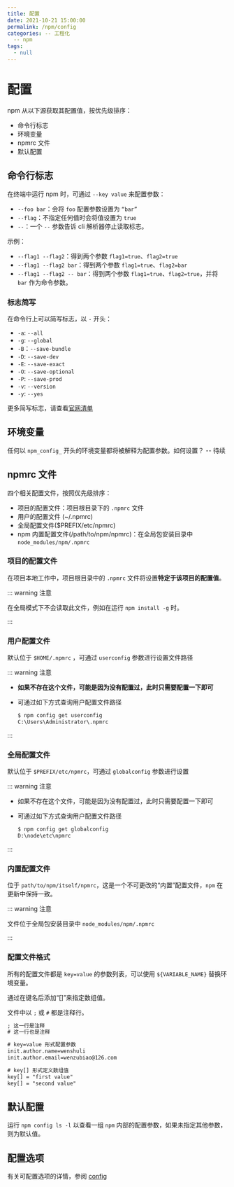 ```yaml
---
title: 配置
date: 2021-10-21 15:00:00
permalink: /npm/config
categories: -- 工程化
  -- npm
tags:
  - null
---
```


# 配置

npm 从以下源获取其配置值，按优先级排序：

* 命令行标志
* 环境变量
* npmrc 文件
* 默认配置

## 命令行标志

在终端中运行 npm 时，可通过 `--key value` 来配置参数：

* `--foo bar`：会将 `foo` 配置参数设置为 `“bar”`
* `--flag`：不指定任何值时会将值设置为 `true`
* `--`：一个 `--` 参数告诉 cli 解析器停止读取标志。

示例：

* `--flag1 --flag2`：得到两个参数 `flag1=true`、`flag2=true`
* `--flag1 --flag2 bar`：得到两个参数  `flag1=true`、`flag2=bar`
* `--flag1 --flag2 -- bar`：得到两个参数 `flag1=true`、`flag2=true`，并将 `bar` 作为命令参数。

### 标志简写

在命令行上可以简写标志，以 `-` 开头：

* `-a`: `--all`
* `-g`: `--global`
* `-B`：`--save-bundle`
* `-D`: `--save-dev`
* `-E`: `--save-exact`
* `-O`: `--save-optional`
* `-P`: `--save-prod`
* `-v`: `--version`
* `-y`: `--yes`

更多简写标志，请查看[官网清单](https://docs.npmjs.com/cli/v8/using-npm/config#shorthands-and-other-cli-niceties)

## 环境变量

任何以 `npm_config_` 开头的环境变量都将被解释为配置参数。如何设置？ -- 待续

## npmrc 文件

四个相关配置文件，按照优先级排序：

* 项目的配置文件：项目根目录下的 `.npmrc` 文件
* 用户的配置文件 (~/.npmrc)
* 全局配置文件($PREFIX/etc/npmrc)
* npm 内置配置文件(/path/to/npm/npmrc)：在全局包安装目录中 `node_modules/npm/.npmrc` 

### 项目的配置文件

在项目本地工作中，项目根目录中的 `.npmrc` 文件将设置**特定于该项目的配置值**。

::: warning 注意

在全局模式下不会读取此文件，例如在运行 `npm install -g` 时。

:::

### 用户配置文件

默认位于 `$HOME/.npmrc` ，可通过 `userconfig` 参数进行设置文件路径

::: warning 注意

* **如果不存在这个文件，可能是因为没有配置过，此时只需要配置一下即可**

* 可通过如下方式查询用户配置文件路径

  ```bash
  $ npm config get userconfig
  C:\Users\Administrator\.npmrc
  ```

:::

### 全局配置文件

默认位于 `$PREFIX/etc/npmrc`，可通过 `globalconfig` 参数进行设置

::: warning 注意

* 如果不存在这个文件，可能是因为没有配置过，此时只需要配置一下即可

* 可通过如下方式查询用户配置文件路径

  ```bash
  $ npm config get globalconfig
  D:\node\etc\npmrc
  ```

:::

### 内置配置文件

位于 `path/to/npm/itself/npmrc`，这是一个不可更改的“内置”配置文件，`npm` 在更新中保持一致。

::: warning 注意

文件位于全局包安装目录中 `node_modules/npm/.npmrc` 

:::

### 配置文件格式

所有的配置文件都是 `key=value` 的参数列表，可以使用 `${VARIABLE_NAME}` 替换环境变量。

通过在键名后添加“[]”来指定数组值。

文件中以 `;` 或 `#` 都是注释行。

```tex
; 这一行是注释
# 这一行也是注释

# key=value 形式配置参数
init.author.name=wenshuli
init.author.email=wenzubiao@126.com

# key[] 形式定义数组值
key[] = "first value"
key[] = "second value"
```

## 默认配置

运行 `npm config ls -l` 以查看一组 `npm` 内部的配置参数，如果未指定其他参数，则为默认值。

## 配置选项

有关可配置选项的详情，参阅 [config](https://docs.npmjs.com/cli/v8/using-npm/config#config-settings)























